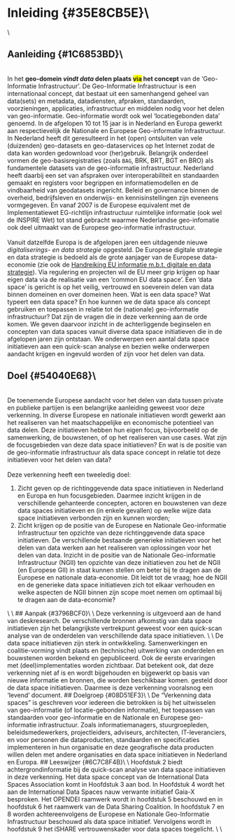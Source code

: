 # Inleiding {#35E8CB5E}\
\
## Aanleiding {#1C6853BD}\
\
In het <b>geo-domein </b><b><i>vindt data</i></b><b> delen plaats </b><b><span style='background-color: yellow;'>via</span></b><b> het concept </b>van de ‘Geo-Informatie Infrastructuur’. De Geo-Informatie Infrastructuur is een internationaal concept, dat bestaat uit een samenhangend geheel van data(sets) en metadata, datadiensten, afpraken, standaarden, voorzieningen, applicaties, infrastructuur en middelen nodig voor het delen van geo-informatie. Geo-informatie wordt ook wel ‘locatiegebonden data’ genoemd. In de afgelopen 10 tot 15 jaar is in Nederland en Europa gewerkt aan respectievelijk de Nationale en Europese Geo-informatie Infrastructuur. In Nederland heeft dit geresulteerd in het (open) ontsluiten van vele (duizenden) geo-datasets en geo-dataservices op het Internet zodat de data kan worden gedownload voor (her)gebruik. Belangrijk onderdeel vormen de geo-basisregistraties (zoals <code>BAG</code>, BRK, BRT, BGT en BRO) als fundamentele datasets van de geo-informatie infrastructuur. Nederland heeft daarbij een set van afspraken over interoperabiliteit en standaarden gemaakt en registers voor begrippen en informatiemodellen en de vindbaarheid van geodatasets ingericht. Beleid en governance binnen de overheid, bedrijfsleven en onderwijs- en kennisinstellingen zijn eveneens vormgegeven. En vanaf 2007 is de Europese equivalent met de Implementatiewet EG-richtlijn infrastructuur ruimtelijke informatie (ook wel de INSPIRE Wet) tot stand gebracht waarmee Nederlandse geo-infomatie ook deel uitmaakt van de Europese geo-informatie infrastructuur. \
\
Vanuit datzelfde Europa is de afgelopen jaren een uitdagende nieuwe <dfn class='index-term' id='d4e98'>digitaliserings- en data strategie</dfn> opgesteld. De Europese digitale strategie en data strategie is bedoeld als de grote aanjager van de Europese data-economie (zie ook de <a href='https://docs.geostandaarden.nl/eu/handreiking-EU-informatie/' target='_blank'>Handreiking EU informatie m.b.t. digitale en data strategie</a>). Via regulering en projecten wil de EU meer grip krijgen op haar eigen data via de realisatie van een ‘common EU data space’. Een ‘data space’ is gericht is op het veilig, vertrouwd en soeverein delen van data binnen domeinen en over domeinen heen. Wat is een data space? Wat typeert een data space? En hoe kunnen we de data space als concept gebruiken en toepassen in relatie tot de (nationale) geo-informatie infrastructuur? Dat zijn de vragen die in deze verkenning aan de orde komen. We geven daarvoor inzicht in de achterliggende beginselen en concepten van data spaces vanuit diverse data space initiatieven die in de afgelopen jaren zijn ontstaan. We onderwerpen een aantal data space initiatieven aan een quick-scan analyse en bezien welke onderwerpen aandacht krijgen en ingevuld worden of zijn voor het delen van data. 
## Doel {#54040E68}\
\
De toenemende Europese aandacht voor het delen van data tussen private en publieke partijen is een belangrijke aanleiding geweest voor deze verkenning. In diverse Europese en nationale initiatieven wordt gewerkt aan het realiseren van het maatschappelijke en economische potentieel van data delen. Deze initiatieven hebben hun eigen focus, bijvoorbeeld op de samenwerking, de bouwstenen, of op het realiseren van use cases. Wat zijn de focusgebieden van deze data space initiatieven? En wat is de positie van de geo-informatie infrastructuur als data space concept in relatie tot deze initiatieven voor het delen van data?\
\
Deze verkenning heeft een tweeledig doel:
<ol><li>Zicht geven op de richtinggevende data space initiatieven in Nederland en Europa en hun focusgebieden. Daarmee inzicht krijgen in de verschillende gehanteerde concepten, actoren en bouwstenen van deze data spaces initiatieven en (in enkele gevallen) op welke wijze data space initiatieven verbonden zijn en kunnen worden; </li>
<li>Zicht krijgen op de positie van de Europese en Nationale Geo-informatie Infrastructuur ten opzichte van deze richtinggevende data space initiatieven. De verschillende bestaande generieke initiatieven voor het delen van data werken aan het realiseren van oplossingen voor het delen van data. Inzicht in de positie van de Nationale Geo-informatie Infrastructuur (NGII) ten opzichte van deze initiatieven zou het de NGII (en Europese GII) in staat kunnen stellen om beter bij te dragen aan de Europese en nationale data-economie. Dit leidt tot de vraag; hoe de NGII en de generieke data space initiatieven zich tot elkaar verhouden en welke aspecten de NGII binnen zijn scope moet nemen om optimaal bij te dragen aan de data-economie?</li>
</ol>\
\
## Aanpak {#3796BCF0}\
\
Deze verkenning is uitgevoerd aan de hand van deskresearch. De verschillende bronnen afkomstig van data space initiatieven zijn het belangrijkste vertrekpunt geweest voor een quick-scan analyse van de onderdelen van verschillende data space initiatieven. \
\
De data space initiatieven zijn sterk in ontwikkeling. Samenwerkingen en coalitie-vorming vindt plaats en (technische) uitwerking van onderdelen en bouwstenen worden bekend en gepubliceerd. Ook de eerste ervaringen met (deel)implementaties worden zichtbaar. Dat betekent ook, dat deze verkenning niet af is en wordt bijgehouden en bijgewerkt op basis van nieuwe informatie en bronnen, die worden beschikbaar komen. gesteld door de data space initiatieven. Daarmee is deze verkenning vooralsnog een ‘levend’ document. 
## Doelgroep {#08D51EF3}\
\
De “Verkenning data spaces” is geschreven voor iedereen die betrokken is bij het uitwisselen van geo-informatie (of locatie-gebonden informatie), het toepassen van standaarden voor geo-informatie en de Nationale en Europese geo-informatie infrastructuur. Zoals informatiemanagers, stuurgroepleden, beleidsmedewerkers, projectleiders, adviseurs, architecten, IT-leveranciers, en voor personen die dataproducten, standaarden en specificaties implementeren in hun organisatie en deze geografische data producten willen delen met andere organisaties en data space initiatieven in Nederland en Europa.
## Leeswijzer {#6C7C8F4B}\
\
Hoofdstuk 2 biedt achtergrondinformatie bij de quick-scan analyse van data space initiatieven in deze verkenning. Het data space concept van de International Data Spaces Association komt in Hoofdstuk 3 aan bod. In Hoofdstuk 4 wordt het aan de International Data Spaces nauw verwante initiatief Gaia-X besproken. Het OPENDEI raamwerk wordt in hoofdstuk 5 beschouwd en in hoofdstuk 6 het raamwerk van de Data Sharing Coalition. In hoofdstuk 7 en 8 worden achtereenvolgens de Europese en Nationale Geo-Informatie Infrastructuur beschouwd als data space initiatief. Vervolgens wordt in hoofdstuk 9 het iSHARE vertrouwenskader voor data spaces toegelicht. \
\
